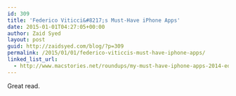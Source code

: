 ```yaml
---
id: 309
title: 'Federico Viticci&#8217;s Must-Have iPhone Apps'
date: 2015-01-01T04:27:05+00:00
author: Zaid Syed
layout: post
guid: http://zaidsyed.com/blog/?p=309
permalink: /2015/01/01/federico-viticcis-must-have-iphone-apps/
linked_list_url:
  - http://www.macstories.net/roundups/my-must-have-iphone-apps-2014-edition/
---
```

Great read.